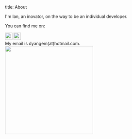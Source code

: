 title: About

I'm Ian, an inovator, on the way to be an individual developer.

You can find me on:

<div class="flex flex-row gap-4">
    <a href="https://twitter.com"><img src="{static}/images/logo-twitter.svg" style="width:24px;height:24px;"></a>
    <a href="https://github.com"><img src="{static}/images/logo-github.svg" style="width:24px;height:24px;"></a>
</div>
My email is dyangem(at)hotmail.com.

<img src="{static}/images/cat.svg" style="height:290px;">